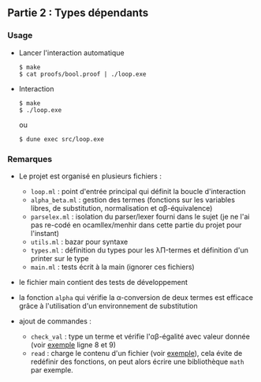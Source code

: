 ## Partie 2 : Types dépendants

### Usage

- Lancer l'interaction automatique
  ```
  $ make
  $ cat proofs/bool.proof | ./loop.exe
  ```

- Interaction
  ```
  $ make
  $ ./loop.exe
  ```
  ou
  ```
  $ dune exec src/loop.exe
  ```


### Remarques

- Le projet est organisé en plusieurs fichiers :
  + `loop.ml` : point d'entrée principal qui définit la boucle d'interaction
  + `alpha_beta.ml` : gestion des termes (fonctions sur les variables libres, de substitution, normalisation et αβ-équivalence)
  + `parselex.ml` : isolation du parser/lexer fourni dans le sujet (je ne l'ai pas re-codé en ocamllex/menhir dans cette partie du projet pour l'instant)
  + `utils.ml` : bazar pour syntaxe
  + `types.ml` : définition du types pour les λΠ-termes et définition d'un printer sur le type
  + `main.ml` : tests écrit à la main (ignorer ces fichiers)

- le fichier main contient des tests de développement

- la fonction `alpha` qui vérifie la α-conversion de deux termes est efficace grâce à
  l'utilisation d'un environnement de substitution

- ajout de commandes :
  + `check_val` : type un terme et vérifie l'αβ-égalité avec valeur donnée (voir [exemple](./proofs/2-maths.proof) ligne 8 et 9)
  + `read` : charge le contenu d'un fichier (voir [exemple](./proofs/2-pred.proof)), cela évite de redéfinir des fonctions, on peut alors écrire une bibliothèque `math` par exemple.
